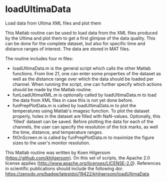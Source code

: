 # loadUltimaData
Load data from Ultima XML files and plot them

This Matlab routine can be used to load data from the XML files produced by the Ultima and plot them to get a first glimpse of the data quality. This can be done for the complete dataset, but also for specific time and distance ranges of interest. The data are stored in MAT files.

The routine includes four m files:
- loadUltimaData.m is the general script which calls the other Matlab functions. From line 21, one can enter some properties of the dataset as well as the distance range over which the data should be loaded per channel. When running the script, one can further specify which actions should be made by the Matlab routine.
- funLoadUltimaXML.m is optionally called by loadUltimaData.m to load the data from XML files in case this is not yet done before.
- funPrepPlotData.m is called by loadUltimaData.m to plot the temperatures using Matlab's imagesc function. To plot the dataset properly, holes in the dataset are filled with NaN-values. Optionally, this 'filled' dataset can be saved. Before plotting the data for each of the channels, the user can specify the resolution of the tick marks, as well the time, distance, and temperature ranges.
- fitOnScreen.m is called by funPrepPlotData.m to maximize the figure sizes to the user's monitor resolution.

This Matlab routine was written by Koen Hilgersom (https://github.com/khilgersom). On this set of scripts, the Apache 2.0 license applies (http://www.apache.org/licenses/LICENSE-2.0). References in scientific publications should include the following doi: https://zenodo.org/badge/latestdoi/19422/khilgersom/loadUltimaData
